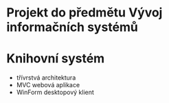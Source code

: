 # Projekt do předmětu Vývoj informačních systémů
# Knihovní systém
- třívrstvá architektura
- MVC webová aplikace
- WinForm desktopový klient
